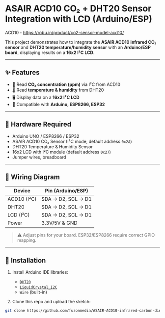 # ASAIR ACD10 CO₂ + DHT20 Sensor Integration with LCD (Arduino/ESP)

ACD10 - https://robu.in/product/co2-sensor-model-acd10/

This project demonstrates how to integrate the **ASAIR ACD10 infrared CO₂ sensor** and **DHT20 temperature/humidity sensor** with an **Arduino/ESP board**, displaying results on a **16x2 I²C LCD**.

---

## ✨ Features
- 📡 Read **CO₂ concentration (ppm)** via I²C from ACD10  
- 🌡️ Read **temperature & humidity** from DHT20  
- 🖥️ Display data on a **16x2 I²C LCD**  
- 🔌 Compatible with **Arduino, ESP8266, ESP32**

---

## 🔧 Hardware Required
- Arduino UNO / ESP8266 / ESP32  
- ASAIR ACD10 CO₂ Sensor (I²C mode, default address `0x2A`)  
- DHT20 Temperature & Humidity Sensor  
- 16x2 LCD with I²C module (default address `0x27`)  
- Jumper wires, breadboard  

---

## 📡 Wiring Diagram

| Device       | Pin (Arduino/ESP) |
|--------------|-------------------|
| ACD10 (I²C)  | SDA → D2, SCL → D1 |
| DHT20        | SDA → D2, SCL → D1 |
| LCD (I²C)    | SDA → D2, SCL → D1 |
| Power        | 3.3V/5V & GND     |

> ⚠️ Adjust pins for your board. ESP32/ESP8266 require correct GPIO mapping.

---

## 🚀 Installation

1. Install Arduino IDE libraries:
   - [`DHT20`](https://github.com/RobTillaart/DHT20)  
   - [`LiquidCrystal_I2C`](https://github.com/fdebrabander/Arduino-LiquidCrystal-I2C-library)  
   - `Wire` (built-in)

2. Clone this repo and upload the sketch:

```bash
git clone https://github.com/fuzonmedia/ASAIR-ACD10-infrared-carbon-dioxide-sensor-integration-in-arduino-or-esp
